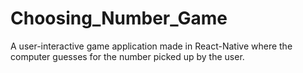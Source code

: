 # Choosing_Number_Game
A user-interactive game application made in React-Native where the computer guesses for the number picked up by the user.
